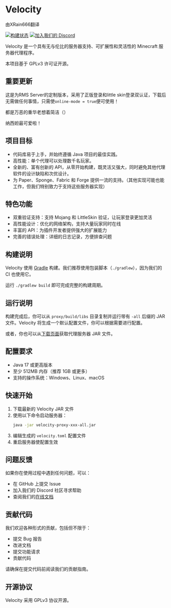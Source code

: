 # Velocity
由XRain666翻译

[![构建状态](https://img.shields.io/github/actions/workflow/status/PaperMC/Velocity/gradle.yml)](https://papermc.io/downloads/velocity)
[![加入我们的 Discord](https://img.shields.io/discord/289587909051416579.svg?logo=discord&label=)](https://discord.gg/papermc)

Velocity 是一个具有无与伦比的服务器支持、可扩展性和灵活性的 Minecraft 服务器代理程序。

本项目基于 GPLv3 许可证开源。

## 重要更新

这是为RMS Server的定制版本，采用了正版登录和little skin登录双认证，下载后无需做任何事情，只需使`online-mode = true`便可使用！

都是万恶的重华老想着简洁（）

纳西妲最可爱啦！

## 项目目标

* 代码库易于上手，并始终遵循 Java 项目的最佳实践。
* 高性能：单个代理可以处理数千名玩家。
* 全新的、富有创新的 API，从零开始构建，既灵活又强大，同时避免其他代理软件的设计缺陷和次优设计。
* 为 Paper、Sponge、Fabric 和 Forge 提供一流的支持。（其他实现可能也能工作，但我们特别致力于支持这些服务器实现）

## 特色功能

* 双重验证支持：支持 Mojang 和 LittleSkin 验证，让玩家登录更加灵活
* 高性能设计：优化的网络架构，支持大量玩家同时在线
* 丰富的 API：为插件开发者提供强大的扩展能力
* 完善的错误处理：详细的日志记录，方便排查问题

## 构建说明

Velocity 使用 [Gradle](https://gradle.org) 构建。我们推荐使用包装脚本（`./gradlew`），因为我们的 CI 也使用它。

运行 `./gradlew build` 即可完成完整的构建周期。

## 运行说明

构建完成后，你可以从 `proxy/build/libs` 目录复制并运行带有 `-all` 后缀的 JAR 文件。Velocity 将生成一个默认配置文件，你可以根据需要进行配置。

或者，你也可以从[下载页面](https://papermc.io/downloads/velocity)获取代理服务器 JAR 文件。

## 配置要求

* Java 17 或更高版本
* 至少 512MB 内存（推荐 1GB 或更多）
* 支持的操作系统：Windows、Linux、macOS

## 快速开始

1. 下载最新的 Velocity JAR 文件
2. 使用以下命令启动服务器：
   ```bash
   java -jar velocity-proxy-xxx-all.jar
   ```
3. 编辑生成的 `velocity.toml` 配置文件
4. 重启服务器使配置生效

## 问题反馈

如果你在使用过程中遇到任何问题，可以：
* 在 GitHub 上提交 Issue
* 加入我们的 Discord 社区寻求帮助
* 查阅我们的[在线文档](https://docs.papermc.io/velocity)

## 贡献代码

我们欢迎各种形式的贡献，包括但不限于：
* 提交 Bug 报告
* 改进文档
* 提交功能请求
* 贡献代码

请确保在提交代码前阅读我们的贡献指南。

## 开源协议

Velocity 采用 GPLv3 协议开源。
